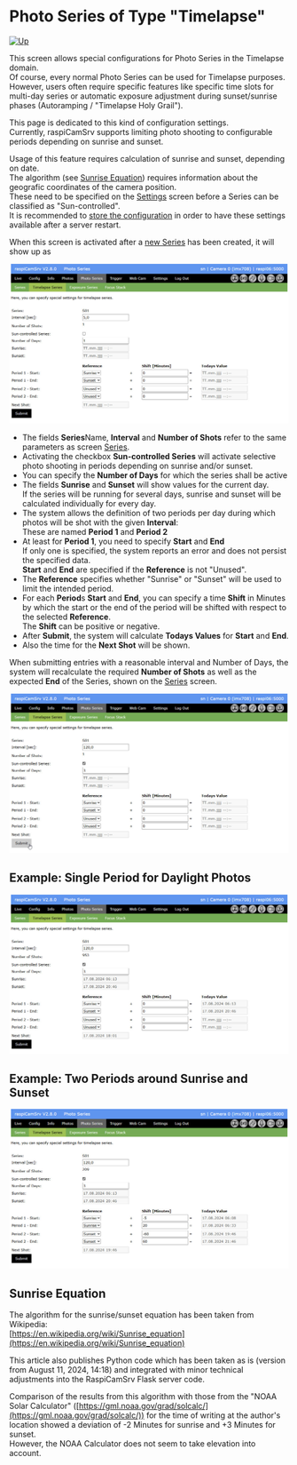 # Photo Series of Type "Timelapse"

[![Up](img/goup.gif)](./PhotoSeries.md)

This screen allows special configurations for Photo Series in the Timelapse domain.    
Of course, every normal Photo Series can be used for Timelapse purposes. However, users often require specific features like specific time slots for multi-day series or automatic exposure adjustment during sunset/sunrise phases (Autoramping / "Timelapse Holy Grail").

This page is dedicated to this kind of configuration settings.   
Currently, raspiCamSrv supports limiting photo shooting to configurable periods depending on sunrise and sunset.

Usage of this feature requires calculation of sunrise and sunset, depending on date.    
The algorithm (see [Sunrise Equation](#sunrise-equation)) requires information about the geografic coordinates of the camera position.   
These need to be specified on the [Settings](./Settings.md) screen before a Series can be classified as "Sun-controlled".   
It is recommended to [store the configuration](./Settings.md#server-configuration-storage) in order to have these settings available after a server restart.

When this screen is activated after a [new Series](./PhotoSeries.md#creation-of-a-new-series) has been created, it will show up as

![Timelapse1](./img/PhotoSeriesTL1.jpg)

- The fields **Series**Name, **Interval** and **Number of Shots** refer to the same parameters as screen [Series](./PhotoSeries.md).
- Activating the checkbox **Sun-controlled Series** will activate selective photo shooting in periods depending on sunrise and/or sunset.
- You can specify the **Number of Days** for which the series shall be active
- The fields **Sunrise** and **Sunset** will show values for the current day.<br>If the series will be running for several days, sunrise and sunset will be calculated individually for every day.
- The system allows the definition of two periods per day during which photos will be shot with the given **Interval**:<br>These are named **Period 1** and **Period 2**
- At least for **Period 1**, you need to specify **Start** and **End**<br>If only one is specified, the system reports an error and does not persist the specified data.<br>**Start** and **End** are specified if the **Reference** is not "Unused".
- The **Reference** specifies whether "Sunrise" or "Sunset" will be used to limit the intended period.
- For each **Period**s **Start** and **End**, you can specify a time **Shift** in Minutes by which the start or the end of the period will be shifted with respect to the selected **Reference**.<br>The **Shift** can be positive or negative.
- After **Submit**, the system will calculate **Todays Values** for **Start** and **End**.
- Also the time for the **Next Shot** will be shown.

When submitting entries with a reasonable interval and Number of Days, the system will recalculate the required **Number of Shots** as well as the expected **End** of the Series, shown on the [Series](./PhotoSeries.md) screen.

![Timelapse2](./img/PhotoSeriesTL2.jpg)

## Example: Single Period for Daylight Photos

![Timelapse3](./img/PhotoSeriesTL3.jpg)

## Example: Two Periods around Sunrise and Sunset

![Timelapse4](./img/PhotoSeriesTL4.jpg)

## Sunrise Equation

The algorithm for the sunrise/sunset equation has been taken from Wikipedia:   
[https://en.wikipedia.org/wiki/Sunrise_equation](https://en.wikipedia.org/wiki/Sunrise_equation)

This article also publishes Python code which has been taken as is (version from August 11, 2024, 14:18) and integrated with minor technical adjustments into the RaspiCamSrv Flask server code.

Comparison of the results from this algorithm with those from the "NOAA Solar Calculator" ([https://gml.noaa.gov/grad/solcalc/](https://gml.noaa.gov/grad/solcalc/)) for the time of writing at the author's location showed a deviation of -2 Minutes for sunrise and +3 Minutes for sunset.   
However, the NOAA Calculator does not seem to take elevation into account.